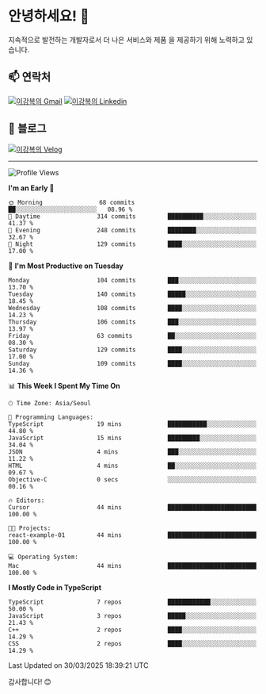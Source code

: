 # 안녕하세요! 👋

지속적으로 발전하는 개발자로서 더 나은 서비스와 제품
을 제공하기 위해 노력하고 있습니다.

## 📫 연락처
[![이강복의 Gmail](https://img.shields.io/badge/Gmail-D14836?style=for-the-badge&logo=gmail&logoColor=white)](mailto:pmmm114@gmail.com)
[![이강복의 Linkedin](https://img.shields.io/badge/LinkedIn-0077B5?style=for-the-badge&logo=linkedin&logoColor=white)](https://www.linkedin.com/in/lkb0297)

## 📝 블로그
[![이강복의 Velog](https://img.shields.io/badge/Velog-ffffff?style=for-the-badge&logo=velog)](https://velog.io/@pmmm114/posts)

---
<!--START_SECTION:waka-->
![Profile Views](http://img.shields.io/badge/Profile%20Views-5-blue)

**I'm an Early 🐤** 

```text
🌞 Morning                68 commits          ██░░░░░░░░░░░░░░░░░░░░░░░   08.96 % 
🌆 Daytime                314 commits         ██████████░░░░░░░░░░░░░░░   41.37 % 
🌃 Evening                248 commits         ████████░░░░░░░░░░░░░░░░░   32.67 % 
🌙 Night                  129 commits         ████░░░░░░░░░░░░░░░░░░░░░   17.00 % 
```
📅 **I'm Most Productive on Tuesday** 

```text
Monday                   104 commits         ███░░░░░░░░░░░░░░░░░░░░░░   13.70 % 
Tuesday                  140 commits         █████░░░░░░░░░░░░░░░░░░░░   18.45 % 
Wednesday                108 commits         ████░░░░░░░░░░░░░░░░░░░░░   14.23 % 
Thursday                 106 commits         ███░░░░░░░░░░░░░░░░░░░░░░   13.97 % 
Friday                   63 commits          ██░░░░░░░░░░░░░░░░░░░░░░░   08.30 % 
Saturday                 129 commits         ████░░░░░░░░░░░░░░░░░░░░░   17.00 % 
Sunday                   109 commits         ████░░░░░░░░░░░░░░░░░░░░░   14.36 % 
```


📊 **This Week I Spent My Time On** 

```text
🕑︎ Time Zone: Asia/Seoul

💬 Programming Languages: 
TypeScript               19 mins             ███████████░░░░░░░░░░░░░░   44.80 % 
JavaScript               15 mins             █████████░░░░░░░░░░░░░░░░   34.04 % 
JSON                     4 mins              ███░░░░░░░░░░░░░░░░░░░░░░   11.22 % 
HTML                     4 mins              ██░░░░░░░░░░░░░░░░░░░░░░░   09.67 % 
Objective-C              0 secs              ░░░░░░░░░░░░░░░░░░░░░░░░░   00.16 % 

🔥 Editors: 
Cursor                   44 mins             █████████████████████████   100.00 % 

🐱‍💻 Projects: 
react-example-01         44 mins             █████████████████████████   100.00 % 

💻 Operating System: 
Mac                      44 mins             █████████████████████████   100.00 % 
```

**I Mostly Code in TypeScript** 

```text
TypeScript               7 repos             ████████████░░░░░░░░░░░░░   50.00 % 
JavaScript               3 repos             █████░░░░░░░░░░░░░░░░░░░░   21.43 % 
C++                      2 repos             ████░░░░░░░░░░░░░░░░░░░░░   14.29 % 
CSS                      2 repos             ████░░░░░░░░░░░░░░░░░░░░░   14.29 % 
```




 Last Updated on 30/03/2025 18:39:21 UTC
<!--END_SECTION:waka-->

감사합니다! 😊
